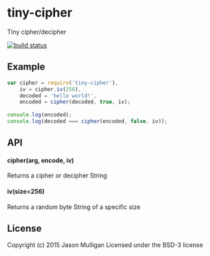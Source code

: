 # tiny-cipher
Tiny cipher/decipher

[![build status](https://secure.travis-ci.org/avoidwork/tiny-cipher.svg)](http://travis-ci.org/avoidwork/tiny-cipher)

## Example
```javascript
var cipher = require('tiny-cipher'),
    iv = cipher.iv(256),
    decoded = 'hello world!',
    encoded = cipher(decoded, true, iv);
    
console.log(encoded);
console.log(decoded === cipher(encoded, false, iv));
```

## API
#### cipher(arg, encode, iv)
Returns a cipher or decipher String

#### iv(size=256)
Returns a random byte String of a specific size

## License
Copyright (c) 2015 Jason Mulligan
Licensed under the BSD-3 license
